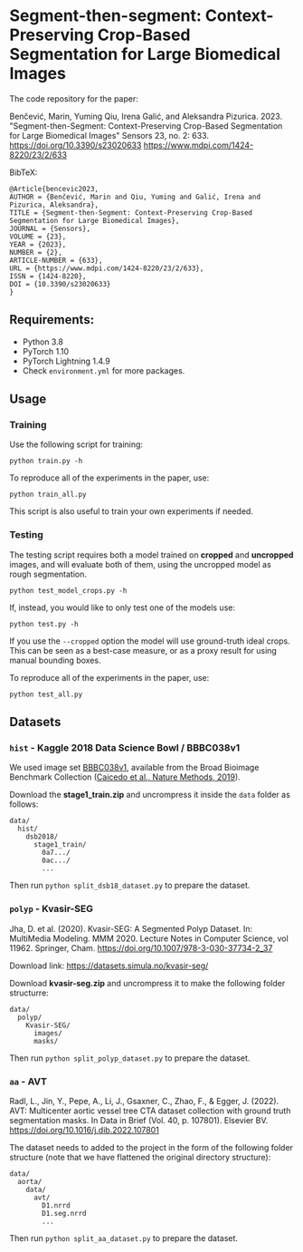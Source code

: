 # Segment-then-segment: Context-Preserving Crop-Based Segmentation for Large Biomedical Images

The code repository for the paper:

Benčević, Marin, Yuming Qiu, Irena Galić, and Aleksandra Pizurica. 2023. "Segment-then-Segment: Context-Preserving Crop-Based Segmentation for Large Biomedical Images" Sensors 23, no. 2: 633. https://doi.org/10.3390/s23020633 https://www.mdpi.com/1424-8220/23/2/633

BibTeX:

```
@Article{bencevic2023,
AUTHOR = {Benčević, Marin and Qiu, Yuming and Galić, Irena and Pizurica, Aleksandra},
TITLE = {Segment-then-Segment: Context-Preserving Crop-Based Segmentation for Large Biomedical Images},
JOURNAL = {Sensors},
VOLUME = {23},
YEAR = {2023},
NUMBER = {2},
ARTICLE-NUMBER = {633},
URL = {https://www.mdpi.com/1424-8220/23/2/633},
ISSN = {1424-8220},
DOI = {10.3390/s23020633}
}
```

## Requirements:

 - Python 3.8
 - PyTorch 1.10
 - PyTorch Lightning 1.4.9
 - Check `environment.yml` for more packages.

## Usage

### Training

Use the following script for training:

```python train.py -h```

To reproduce all of the experiments in the paper, use:

```python train_all.py```

This script is also useful to train your own experiments if needed.

### Testing

The testing script requires both a model trained on **cropped** and **uncropped** images, and will evaluate both of them, using the uncropped model as rough segmentation.

```python test_model_crops.py -h```

If, instead, you would like to only test one of the models use:

```python test.py -h```

If you use the `--cropped` option the model will use ground-truth ideal crops. This can be seen as a best-case measure, or as a proxy result for using manual bounding boxes.

To reproduce all of the experiments in the paper, use:

```python test_all.py```

## Datasets

### `hist` - Kaggle 2018 Data Science Bowl / BBBC038v1

We used image set [BBBC038v1](https://bbbc.broadinstitute.org/BBBC038), available from the Broad Bioimage Benchmark Collection ([Caicedo et al., Nature Methods, 2019](https://doi.org/10.1038/s41592-019-0612-7)).

Download the **stage1_train.zip** and uncrompress it inside the `data` folder as follows:

```
data/
  hist/
    dsb2018/
      stage1_train/
        0a7.../
        0ac.../
        ...
```

Then run `python split_dsb18_dataset.py` to prepare the dataset.

### `polyp` - Kvasir-SEG

Jha, D. et al. (2020). Kvasir-SEG: A Segmented Polyp Dataset. In: MultiMedia Modeling. MMM 2020. Lecture Notes in Computer Science, vol 11962. Springer, Cham. https://doi.org/10.1007/978-3-030-37734-2_37

Download link: https://datasets.simula.no/kvasir-seg/

Download **kvasir-seg.zip** and uncrompress it to make the following folder structurre:

```
data/
  polyp/
    Kvasir-SEG/
      images/
      masks/
```

Then run `python split_polyp_dataset.py` to prepare the dataset.

### `aa` - AVT

Radl, L., Jin, Y., Pepe, A., Li, J., Gsaxner, C., Zhao, F., & Egger, J. (2022). AVT: Multicenter aortic vessel tree CTA dataset collection with ground truth segmentation masks. In Data in Brief (Vol. 40, p. 107801). Elsevier BV. https://doi.org/10.1016/j.dib.2022.107801

The dataset needs to added to the project in the form of the following folder structure (note that we have flattened the original directory structure):

```
data/
  aorta/
    data/
      avt/
        D1.nrrd
        D1.seg.nrrd
        ...
```

Then run `python split_aa_dataset.py` to prepare the dataset.
